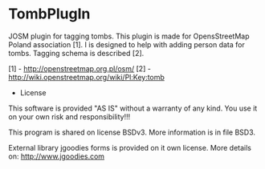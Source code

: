 TombPlugIn
==========

JOSM plugin for tagging tombs. This plugin is made for OpensStreetMap Poland association [1]. I is designed to help with adding person data for tombs. Tagging schema is described [2].

[1] - http://openstreetmap.org.pl/osm/
[2] - http://wiki.openstreetmap.org/wiki/Pl:Key:tomb

* License 

This software is provided "AS IS" without a warranty of any kind.  You use it on your own risk and responsibility!!!

This program is shared on license BSDv3. More information is in file BSD3.

External library jgoodies forms is provided on it own license. More details on: http://www.jgoodies.com